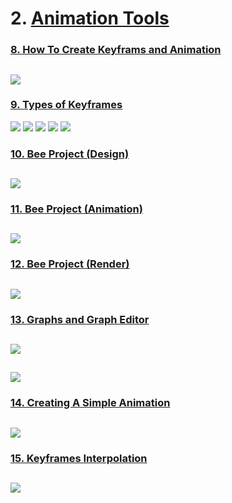 # 2. [Animation Tools](<Animation Tools>)

### [8. How To Create Keyframs and Animation](<8. How To Create Keyframs and Animation>)

## ![](<8. How To Create Keyframs and Animation/render.gif>)

### [9. Types of Keyframes](<9. Types of Keyframes>)

 ![](<9. Types of Keyframes/render/Types of Keyframes.gif>)
![](<9. Types of Keyframes/render/Easing.gif>)
![](<9. Types of Keyframes/render/Linear Continuos.gif>)
![](<9. Types of Keyframes/render/Rotation.gif>)
![](<9. Types of Keyframes/render/Scale.gif>)

### [10. Bee Project (Design)](<10. Bee Project (Design)>)

## ![](<10. Bee Project (Design)/assets/Main_1.gif>)

### [11. Bee Project (Animation)](<11. Bee Project (Animation)>)

## ![](<11. Bee Project (Animation)>)

### [12. Bee Project (Render)](<12. Bee Project (Render)>)

## ![](<11. Bee Project (Animation)>)

### [13. Graphs and Graph Editor](<13. Graphs and Graph Editor>)

## ![](<13. Graphs and Graph Editor/ball bounce 2.gif>)
## ![](<13. Graphs and Graph Editor/ball bounce.gif>)

### [14. Creating A Simple Animation](<14. Creating A Simple Animation>)

## ![](<14. Creating A Simple Animation/01 - To Begin_1.gif>)

### [15. Keyframes Interpolation](<15. Keyframes Interpolation>)

## ![](<15. Keyframes Interpolation/Render_1.gif>)
